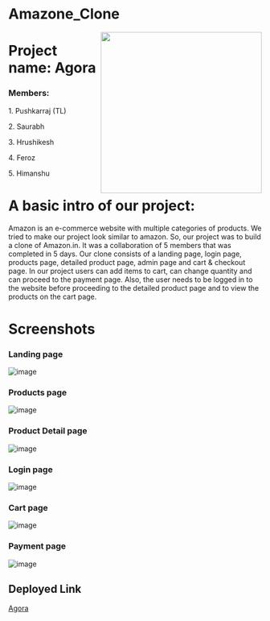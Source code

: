 # Amazone_Clone
<img align="right" src="https://user-images.githubusercontent.com/103588575/222078072-b29c4bec-b7a3-44ec-9ff9-9157546db294.png" width="320px" />
<h1> Project name: Agora</h1>

<h3>Members:</h3>
<p>1. Pushkarraj (TL)</p>
<p>2. Saurabh</p>
<p>3. Hrushikesh</p>
<p>4. Feroz</p>
<p>5. Himanshu</p>

# A basic intro of our project:

Amazon is an e-commerce website with multiple categories of products. We tried to make our project look similar to amazon. So, our project was to build a clone of Amazon.in. It was a collaboration of 5 members that was completed in 5 days. Our clone consists of a landing page, login page, products page, detailed product page, admin page and cart & checkout page. In our project users can add items to cart, can change quantity and can proceed to the payment page. Also, the user needs to be logged in to the website before proceeding to the detailed product page and to view the products on the cart page.

# Screenshots

<h3>Landing page</h3>

![image](https://user-images.githubusercontent.com/103588575/222084875-595d157e-5241-469d-a981-505833114885.png)

<h3>Products page</h3>

![image](https://user-images.githubusercontent.com/103588575/222085111-a109a8fc-1b78-4ed6-91cf-d5058641eae0.png)

<h3>Product Detail page</h3>

![image](https://user-images.githubusercontent.com/103588575/222086139-c62824cb-ca09-4789-8c89-7a13eb85af40.png)

<h3>Login page</h3>

![image](https://user-images.githubusercontent.com/103588575/222085414-a1c25b6b-4414-4c04-ab1d-4d608fab5ce6.png)

<h3>Cart page</h3>

![image](https://user-images.githubusercontent.com/103588575/222086478-217bb24d-13f7-4b89-bbe4-9c12be458d43.png)

<h3>Payment page</h3>

![image](https://user-images.githubusercontent.com/103588575/222086626-7b6f9eb7-3d6f-4475-95dd-5ce9015a1c24.png)

<h2>Deployed Link</h2>

[Agora](https://amazonagorashop.netlify.app/)
